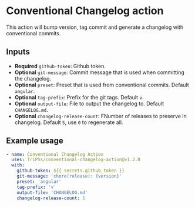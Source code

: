 # Conventional Changelog action

This action will bump version, tag commit and generate a changelog with conventional commits.

## Inputs

- **Required** `github-token`: Github token.
- **Optional** `git-message`: Commit message that is used when committing the changelog.
- **Optional** `preset`: Preset that is used from conventional commits. Default `angular`.
- **Optional** `tag-prefix`: Prefix for the git tags. Default `v`.
- **Optional** `output-file`: File to output the changelog to. Default `CHANGELOG.md`.
- **Optional** `changelog-release-count`: FNumber of releases to preserve in changelog. Default `5`, use `0` to regenerate all.

## Example usage

```yaml
- name: Conventional Changelog Action
  uses: TriPSs/conventional-changelog-action@v1.2.0
  with:
    github-token: ${{ secrets.github_token }}
    git-message: 'chore(release): {version}'
    preset: 'angular'
    tag-prefix: 'v'
    output-file: 'CHANGELOG.md'
    changelog-release-count: 5
```
